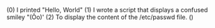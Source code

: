 (0) I printed "Hello, World" (1) I wrote a script that displays a confused smiley "(Ôo)' (2) To display the content of the /etc/passwd file. ()
